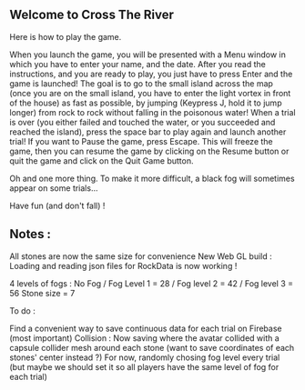 ## Welcome to Cross The River

Here is how to play the game.

When you launch the game, you will be presented with a Menu window in which you have to enter your name, and the date. 
After you read the instructions, and you are ready to play, you just have to press Enter and the game is launched! 
The goal is to go to the small island across the map (once you are on the small island, you have to enter the light vortex in front of the house) as fast as possible, by jumping (Keypress J, hold it to jump longer) from rock to rock without falling in the poisonous water! 
When a trial is over (you either failed and touched the water, or you succeeded and reached the island), press the space bar to play again and launch another trial!
If you want to Pause the game, press Escape. This will freeze the game, then you can resume the game by clicking on the Resume button or quit the game and click on the Quit Game button.

Oh and one more thing. To make it more difficult, a black fog will sometimes appear on some trials...

Have fun (and don't fall) !

## Notes :

All stones are now the same size for convenience 
New Web GL build : Loading and reading json files for RockData is now working !

4 levels of fogs : No Fog / Fog Level 1 = 28 / Fog level 2 = 42 / Fog level 3 = 56
Stone size = 7

To do : 

Find a convenient way to save continuous data for each trial on Firebase (most important)
Collision : Now saving where the avatar collided with a capsule collider mesh around each stone (want to save coordinates of each stones' center instead ?)
For now, randomly chosing fog level every trial (but maybe we should set it so all players have the same level of fog for each trial)

